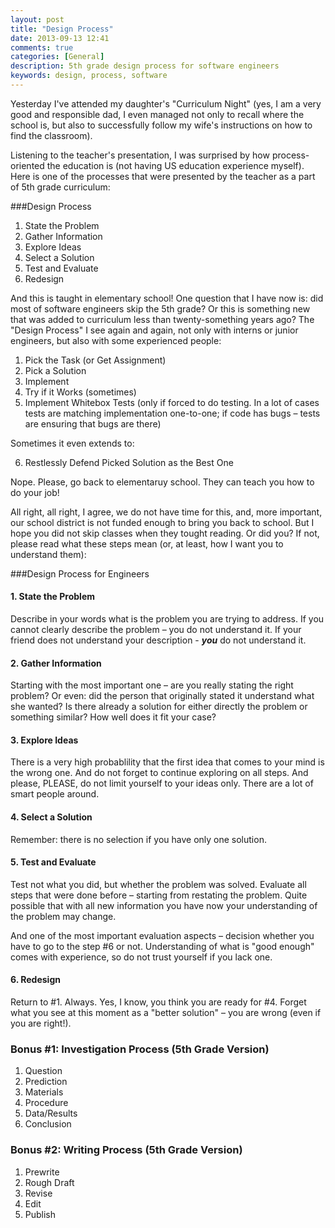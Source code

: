 ```yaml
---
layout: post
title: "Design Process"
date: 2013-09-13 12:41
comments: true
categories: [General] 
description: 5th grade design process for software engineers
keywords: design, process, software
---
```

Yesterday I've attended my daughter's "Curriculum Night" (yes, I am a very good and responsible dad, I even managed not only to recall where the school is, but also to successfully follow my wife's instructions on how to find the classroom). 

Listening to the teacher's presentation, I was surprised by how process-oriented the education is (not having US education experience myself). Here is one of the processes that were presented by the teacher as a part of 5th grade curriculum:

###Design Process
1. State the Problem
2. Gather Information
3. Explore Ideas
4. Select a Solution
5. Test and Evaluate
6. Redesign

And this is taught in elementary school! One question that I have now is: did most of software engineers skip the 5th grade? Or this is something new that was added to curriculum less than twenty-something years ago? The "Design Process" I see again and again, not only with interns or junior engineers, but also with some experienced people:

1. Pick the Task (or Get Assignment)
2. Pick a Solution
3. Implement
4. Try if it Works (sometimes)
5. Implement Whitebox Tests (only if forced to do testing. In a lot of cases tests are matching implementation one-to-one; if code has bugs – tests are ensuring that bugs are there)

Sometimes it even extends to: 
<ol start="6">
<li>Restlessly Defend Picked Solution as the Best One</li>
</ol> 

Nope. Please, go back to elementaruy school. They can teach you how to do your job! 
<!--more-->
All right, all right, I agree, we do not have time for this, and, more important,  our school district is not funded enough to bring you back to school. But I hope you did not skip classes when they tought reading. Or did you? If not, please read what these steps mean (or, at least, how I want you to understand them):

###Design Process for Engineers

#### 1. State the Problem
Describe in your words what is the problem you are trying to address. If you cannot clearly describe the problem – you do not understand it. If your friend does not understand your description - ***you*** do not understand it. 

#### 2. Gather Information
Starting with the most important one – are you really stating the right problem? Or even: did the person that originally stated it understand what she wanted? Is there already a solution for either directly the problem or something similar? How well does it fit your case?

#### 3. Explore Ideas
There is a very high probablility that the first idea that comes to your mind is the wrong one. And do not forget to continue exploring on all steps. And please, PLEASE, do not limit yourself to your ideas only. There are a lot of smart people around. 

#### 4. Select a Solution
Remember: there is no selection if you have only one solution. 

#### 5. Test and Evaluate
Test not what you did, but whether the problem was solved. Evaluate all steps that were done before – starting from restating the problem. Quite possible that with all new information you have now your understanding of the problem may change.

And one of the most important evaluation aspects – decision whether you have to go to the step #6 or not. Understanding of what is "good enough" comes with experience, so do not trust yourself if you lack one. 

#### 6. Redesign
Return to #1. Always. Yes, I know, you think you are ready for #4. Forget what you see at this moment as a "better solution" – you are wrong (even if you are right!).



### Bonus #1: Investigation Process (5th Grade Version)

1. Question
2. Prediction
3. Materials
4. Procedure
5. Data/Results
6. Conclusion

### Bonus #2: Writing Process (5th Grade Version)

1. Prewrite
2. Rough Draft
3. Revise
4. Edit
5. Publish
